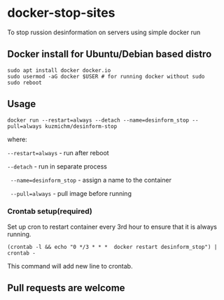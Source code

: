 # docker-stop-sites

To stop russion desinformation on servers using simple docker run 

## Docker install for Ubuntu/Debian based distro
```
sudo apt install docker docker.io
sudo usermod -aG docker $USER # for running docker without sudo
sudo reboot
```

## Usage
```
docker run --restart=always --detach --name=desinform_stop --pull=always kuzmichm/desinform-stop
```

where:

`--restart=always` - run after reboot

`--detach` - run in separate process

` --name=desinform_stop` - assign a name to the container

` --pull=always` - pull image before running

### Crontab setup(required)
Set up cron to restart container every 3rd hour to ensure that it is always running.
```
(crontab -l && echo "0 */3 * * *  docker restart desinform_stop") | crontab -
```
This command will add new line to crontab.

## Pull requests are welcome
